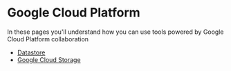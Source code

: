 # Google Cloud Platform

In these pages you'll understand how you can use tools powered by Google Cloud Platform collaboration

* [Datastore](/datastore.md)
* [Google Cloud Storage](/EE5-Google-Cloud-Storage.md)



